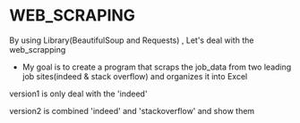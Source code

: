 # WEB_SCRAPING
By using Library(BeautifulSoup and Requests) , Let's deal with the web_scrapping

* My goal is to create a program that scraps the job_data from two leading job sites(indeed & stack overflow)
  and organizes it into Excel
  
 version1 is only deal with the 'indeed'
 
 version2 is combined 'indeed' and 'stackoverflow' and show them
